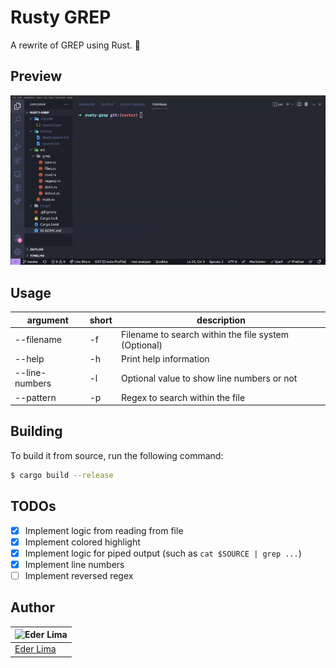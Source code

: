 # Rusty GREP

A rewrite of GREP using Rust. 🦀

## Preview

![Preview of the CLI using a sample file as an example](preview/preview.gif)

## Usage

| argument       | short | description                                          |
| -------------- | ----- | ---------------------------------------------------- |
| --filename     | -f    | Filename to search within the file system (Optional) |
| --help         | -h    | Print help information                               |
| --line-numbers | -l    | Optional value to show line numbers or not           |
| --pattern      | -p    | Regex to search within the file                      |

## Building

To build it from source, run the following command:

```sh
$ cargo build --release
```

## TODOs

- [x] Implement logic from reading from file
- [x] Implement colored highlight
- [x] Implement logic for piped output (such as `cat $SOURCE | grep ...`)
- [x] Implement line numbers
- [ ] Implement reversed regex

## Author

| ![Eder Lima](https://github.com/asynched.png?size=100) |
| ------------------------------------------------------ |
| [Eder Lima](https://github.com/asynched)               |
